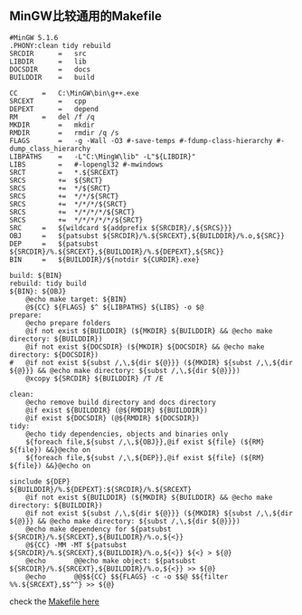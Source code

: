 
MinGW比较通用的Makefile
--

    #MinGW 5.1.6  
    .PHONY:clean tidy rebuild  
    SRCDIR      =   src  
    LIBDIR      =   lib  
    DOCSDIR     =   docs  
    BUILDDIR    =   build  
      
    CC      =   C:\MinGW\bin\g++.exe  
    SRCEXT      =   cpp  
    DEPEXT      =   depend  
    RM      =   del /f /q  
    MKDIR       =   mkdir  
    RMDIR       =   rmdir /q /s  
    FLAGS       =   -g -Wall -O3 #-save-temps #-fdump-class-hierarchy #-dump_class_hierarchy  
    LIBPATHS    =   -L"C:\MingW\lib" -L"${LIBDIR}"  
    LIBS        =   #-lopengl32 #-mwindows  
    SRCT        =   *.${SRCEXT}  
    SRCS        +=  ${SRCT}  
    SRCS        +=  */${SRCT}  
    SRCS        +=  */*/${SRCT}  
    SRCS        +=  */*/*/${SRCT}  
    SRCS        +=  */*/*/*/${SRCT}  
    SRCS        +=  */*/*/*/*/${SRCT}  
    SRC     =   ${wildcard ${addprefix ${SRCDIR}/,${SRCS}}}  
    OBJ     =   ${patsubst ${SRCDIR}/%.${SRCEXT},${BUILDDIR}/%.o,${SRC}}  
    DEP     =   ${patsubst ${SRCDIR}/%.${SRCEXT},${BUILDDIR}/%.${DEPEXT},${SRC}}  
    BIN     =   ${BUILDDIR}/${notdir ${CURDIR}.exe}  
      
    build: ${BIN}  
    rebuild: tidy build  
    ${BIN}: ${OBJ}  
        @echo make target: ${BIN}  
        @${CC} ${FLAGS} $^ ${LIBPATHS} ${LIBS} -o $@  
    prepare:  
        @echo prepare folders  
        @if not exist ${BUILDDIR} (${MKDIR} ${BUILDDIR} && @echo make directory: ${BUILDDIR})  
        @if not exist ${DOCSDIR} (${MKDIR} ${DOCSDIR} && @echo make directory: ${DOCSDIR})  
    #   @if not exist ${subst /,\,${dir ${@}}} (${MKDIR} ${subst /,\,${dir ${@}}} && @echo make directory: ${subst /,\,${dir ${@}}})  
        @xcopy ${SRCDIR} ${BUILDDIR} /T /E  
          
    clean:  
        @echo remove build directory and docs directory  
        @if exist ${BUILDDIR} (@${RMDIR} ${BUILDDIR})  
        @if exist ${DOCSDIR} (@${RMDIR} ${DOCSDIR})  
    tidy:  
        @echo tidy dependencies, objects and binaries only  
        ${foreach file,${subst /,\,${OBJ}},@if exist ${file} (${RM} ${file}) &&}@echo on  
        ${foreach file,${subst /,\,${DEP}},@if exist ${file} (${RM} ${file}) &&}@echo on  
      
    sinclude ${DEP}  
    ${BUILDDIR}/%.${DEPEXT}:${SRCDIR}/%.${SRCEXT}  
        @if not exist ${BUILDDIR} (${MKDIR} ${BUILDDIR} && @echo make directory: ${BUILDDIR})  
        @if not exist ${subst /,\,${dir ${@}}} (${MKDIR} ${subst /,\,${dir ${@}}} && @echo make directory: ${subst /,\,${dir ${@}}})  
        @echo make dependency for ${patsubst ${SRCDIR}/%.${SRCEXT},${BUILDDIR}/%.o,${<}}  
        @${CC} -MM -MT ${patsubst ${SRCDIR}/%.${SRCEXT},${BUILDDIR}/%.o,${<}} ${<} > ${@}  
        @echo       @@echo make object: ${patsubst ${SRCDIR}/%.${SRCEXT},${BUILDDIR}/%.o,${<}} >> ${@}  
        @echo       @@$${CC} $${FLAGS} -c -o $$@ $${filter %%.${SRCEXT},$$^^} >> ${@}  

check the [Makefile here](attachments/Makefile)
